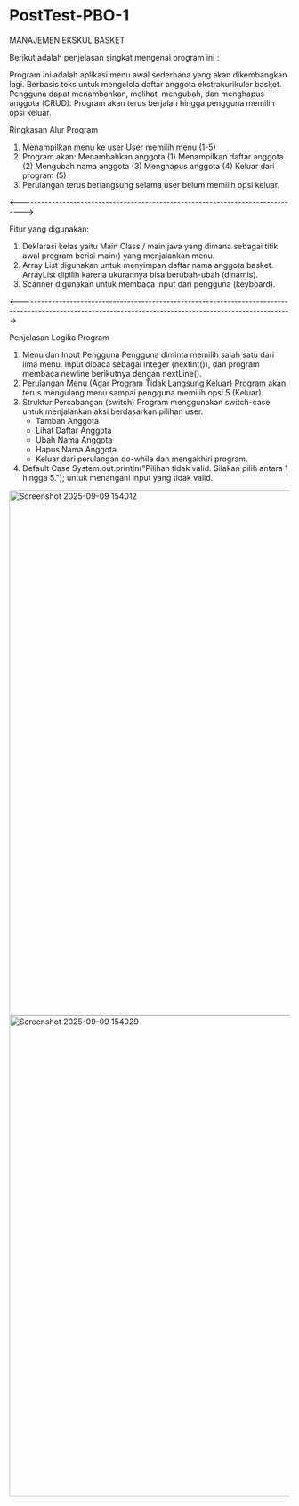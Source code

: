 # PostTest-PBO-1
MANAJEMEN EKSKUL BASKET 

Berikut adalah penjelasan singkat mengenai program ini :

Program ini adalah aplikasi menu awal sederhana yang akan dikembangkan lagi. Berbasis teks untuk mengelola daftar anggota ekstrakurikuler basket. Pengguna dapat menambahkan, melihat, mengubah, dan menghapus anggota (CRUD). Program akan terus berjalan hingga pengguna memilih opsi keluar.

Ringkasan Alur Program
1. Menampilkan menu ke user
   User memilih menu (1-5)
2. Program akan:
   Menambahkan anggota (1)
   Menampilkan daftar anggota (2)
   Mengubah nama anggota (3)
   Menghapus anggota (4)
   Keluar dari program (5)
3. Perulangan terus berlangsung selama user belum memilih opsi keluar.
   
<------------------------------------------------------------------------------->

Fitur yang digunakan:
1. Deklarasi kelas yaitu Main Class / main.java yang dimana sebagai titik awal program berisi main() yang menjalankan menu.
2. Array List digunakan untuk menyimpan daftar nama anggota basket. ArrayList dipilih karena ukurannya bisa berubah-ubah (dinamis).
3. Scanner digunakan untuk membaca input dari pengguna (keyboard).
   
<---------------------------------------------------------------------------------------------------------------------------------------------------------->

Penjelasan Logika Program
1. Menu dan Input Pengguna
   Pengguna diminta memilih salah satu dari lima menu. Input dibaca sebagai integer (nextInt()), dan program membaca newline berikutnya dengan nextLine().
2. Perulangan Menu (Agar Program Tidak Langsung Keluar)
   Program akan terus mengulang menu sampai pengguna memilih opsi 5 (Keluar).
3. Struktur Percabangan (switch)
   Program menggunakan switch-case untuk menjalankan aksi berdasarkan pilihan user.
   - Tambah Anggota
   - Lihat Daftar Anggota
   - Ubah Nama Anggota
   - Hapus Nama Anggota
   - Keluar dari perulangan do-while dan mengakhiri program.
4. Default Case
   System.out.println("Pilihan tidak valid. Silakan pilih antara 1 hingga 5.");
   untuk menangani input yang tidak valid.

<img width="875" height="944" alt="Screenshot 2025-09-09 154012" src="https://github.com/user-attachments/assets/11b2a870-2e10-4ce6-a07d-4d9702a878fa" />
<img width="1002" height="864" alt="Screenshot 2025-09-09 154029" src="https://github.com/user-attachments/assets/4fcc59e9-1c62-4c87-8159-51dc64bf41f7" />
